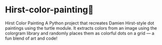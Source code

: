 # Hirst-color-painting🎨
Hirst Color Painting A Python project that recreates Damien Hirst-style dot paintings using the turtle module. It extracts colors from an image using the colorgram library and randomly places them as colorful dots on a grid — a fun blend of art and code!
